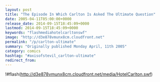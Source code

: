 ```yaml
---
layout: post
title: "The Episode In Which Carlton Is Asked The Ultimate Question"
date: 2005-04-11T05:00:00+0000
release_date: 2014-09-15T18:45:09+0000
lastmod: 2014-09-15T18:45:09+0000
keywords: "flashmediahotelcarltonswf"
image: "http://d3e878vmunx8cm.cloudfront.net"
permalink: "/p/carlton-ultimate"
summary: "Originally published Monday April, 11th 2005"
category: comics
hashtag: "#axisofstevil_carlton-ultimate"
redirect_from:
---
```


!#flash(http://d3e878vmunx8cm.cloudfront.net/media/HotelCarlton.swf)
